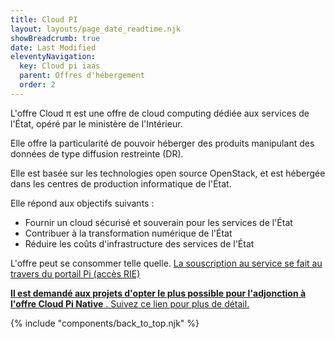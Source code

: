 ```yaml
---
title: Cloud PI 
layout: layouts/page_date_readtime.njk
showBreadcrumb: true
date: Last Modified
eleventyNavigation:
  key: Cloud pi iaas
  parent: Offres d'hébergement
  order: 2
---
```


L'offre  Cloud π est une offre de cloud computing dédiée aux services de l'État, opéré par le ministère de l'Intérieur. 

Elle offre la particularité de pouvoir héberger des produits manipulant des données de type diffusion restreinte (DR).

Elle est basée sur les technologies open source OpenStack, et est hébergée dans les centres de production informatique de l'État.

Elle répond aux objectifs suivants : 
- Fournir un cloud sécurisé et souverain pour les services de l'État
- Contribuer à la transformation numérique de l'État
- Réduire les coûts d'infrastructure des services de l'État

L'offre peut se consommer telle quelle. [La souscription au service se fait au travers du portail Pi (accès RIE)](https://pi.interieur.gouv.fr)

[**Il est demandé aux projets d'opter le plus possible pour l'adjonction à l'offre Cloud Pi Native** . Suivez ce lien pour plus de détail.](../../../1-cloud-native/1-cct-cloud-native/sommaire/) 


{% include "components/back_to_top.njk" %}



